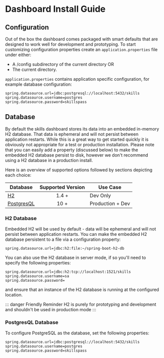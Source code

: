 # Dashboard Install Guide

## Configuration 

Out of the box the dashboard comes packaged with smart defaults that are designed to work well for 
development and prototyping. To start customizing configuration properties create an ``application.properties`` file under either: 

- A /config subdirectory of the current directory OR
- The current directory.

``application.properties`` contains application specific configuration, for example database configuration: 

```properties
spring.datasource.url=jdbc:postgresql://localhost:5432/skills
spring.datasource.username=postgres
spring.datasource.password=skillspass
``` 


## Database 

By default the skills dashboard stores its data into an embedded in-memory H2 database. That data is ephemeral and will not persist between application restarts. 
While this is a great way to get started quickly it is obviously not appropriate for a test or production installation. 
Please note that you can easily add a property (discussed below) to make the embedded H2 database persist to disk, however we don't recommend using 
a H2 database in a production install. 
 
Here is an overview of supported options followed by sections depicting each choice: 

| Database | Supported Version | Use Case | 
| ------------- |:-------------:| ----- |
| [H2](http://www.h2database.com) | 1.4 + | Dev Only |
| [PostgresQL](https://www.postgresql.org/) | 10 + | Production + Dev |


### H2 Database

Embedded H2 will be used by default - data will be ephemeral and will not persist between application restarts. 
You can make the embedded H2 database persistent to a file via a configuration property: 

``` properties
spring.datasource.url=jdbc:h2:file:~/spring-boot-h2-db
```

You can also use the H2 database in server mode, if so you'll need to specify the following properties:

```properties
spring.datasource.url=jdbc:h2:tcp://localhost:1521/skills
spring.datasource.username=sa
spring.datasource.password=
```

and ensure that an instance of the H2 database is running at the configured location.

::: danger Friendly Reminder
H2 is purely for prototyping and development and shouldn't be used in production mode
:::

### PostgresQL Database

To configure PostgreSQL as the database, set the following properties: 
```properties
spring.datasource.url=jdbc:postgresql://localhost:5432/skills
spring.datasource.username=postgres
spring.datasource.password=skillspass
```
